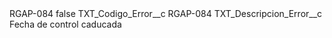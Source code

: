 <?xml version="1.0" encoding="UTF-8"?>
<CustomMetadata xmlns="http://soap.sforce.com/2006/04/metadata" xmlns:xsi="http://www.w3.org/2001/XMLSchema-instance" xmlns:xsd="http://www.w3.org/2001/XMLSchema">
    <label>RGAP-084</label>
    <protected>false</protected>
    <values>
        <field>TXT_Codigo_Error__c</field>
        <value xsi:type="xsd:string">RGAP-084</value>
    </values>
    <values>
        <field>TXT_Descripcion_Error__c</field>
        <value xsi:type="xsd:string">Fecha de control caducada</value>
    </values>
</CustomMetadata>
